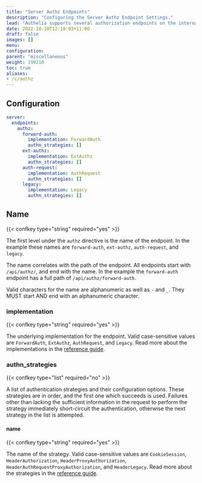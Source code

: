 ```yaml
---
title: "Server Authz Endpoints"
description: "Configuring the Server Authz Endpoint Settings."
lead: "Authelia supports several authorization endpoints on the internal webserver. This section describes how to configure and tune them."
date: 2022-10-30T12:10:03+11:00
draft: false
images: []
menu:
configuration:
parent: "miscellaneous"
weight: 199210
toc: true
aliases:
- /c/authz
---
```


## Configuration

```yaml
server:
  endpoints:
    authz:
      forward-auth:
        implementation: ForwardAuth
        authn_strategies: []
      ext-authz:
        implementation: ExtAuthz
        authn_strategies: []
      auth-request:
        implementation: AuthRequest
        authn_strategies: []
      legacy:
        implementation: Legacy
        authn_strategies: []
```

## Name

{{< confkey type="string" required="yes" >}}

The first level under the `authz` directive is the name of the endpoint. In the example these names are `forward-auth`,
`ext-authz`, `auth-request`, and `legacy`.

The name correlates with the path of the endpoint. All endpoints start with `/api/authz/`, and end with the name. In the
example the `forward-auth` endpoint has a full path of `/api/authz/forward-auth`.

Valid characters for the name are alphanumeric as well as `-` and `_`. They MUST start AND end with an
alphanumeric character.

### implementation

{{< confkey type="string" required="yes" >}}

The underlying implementation for the endpoint. Valid case-sensitive values are `ForwardAuth`, `ExtAuthz`,
`AuthRequest`, and `Legacy`. Read more about the implementations in the
[reference guide](../../reference/guides/proxy-authorization.md#implementations).

### authn_strategies

{{< confkey type="list" required="no" >}}

A list of authentication strategies and their configuration options. These strategies are in order, and the first one
which succeeds is used. Failures other than lacking the sufficient information in the request to perform the strategy
immediately short-circuit the authentication, otherwise the next strategy in the list is attempted.

#### name

{{< confkey type="string" required="yes" >}}

The name of the strategy. Valid case-sensitive values are `CookieSession`, `HeaderAuthorization`,
`HeaderProxyAuthorization`, `HeaderAuthRequestProxyAuthorization`, and `HeaderLegacy`. Read more about the strategies in
the [reference guide](../../reference/guides/proxy-authorization.md#authn-strategies).
